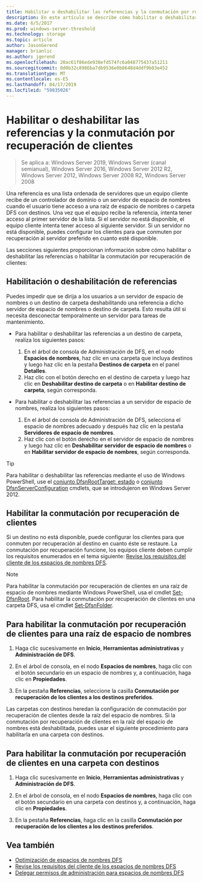 ```yaml
---
title: Habilitar o deshabilitar las referencias y la conmutación por recuperación de clientes
description: En este artículo se describe cómo habilitar o deshabilitar las referencias y la conmutación por recuperación de clientes.
ms.date: 6/5/2017
ms.prod: windows-server-threshold
ms.technology: storage
ms.topic: article
author: JasonGerend
manager: brianlic
ms.author: jgerend
ms.openlocfilehash: 20ac61f86ede938efd574fc6a048775437a51211
ms.sourcegitcommit: 0d0b32c8986ba7db9536e0b8648d4ddf9b03e452
ms.translationtype: MT
ms.contentlocale: es-ES
ms.lasthandoff: 04/17/2019
ms.locfileid: "59835026"
---
```

# <a name="enable-or-disable-referrals-and-client-failback"></a>Habilitar o deshabilitar las referencias y la conmutación por recuperación de clientes

> Se aplica a: Windows Server 2019, Windows Server (canal semianual), Windows Server 2016, Windows Server 2012 R2, Windows Server 2012, Windows Server 2008 R2, Windows Server 2008

Una referencia es una lista ordenada de servidores que un equipo cliente recibe de un controlador de dominio o un servidor de espacio de nombres cuando el usuario tiene acceso a una raíz de espacio de nombres o carpeta DFS con destinos. Una vez que el equipo recibe la referencia, intenta tener acceso al primer servidor de la lista. Si el servidor no está disponible, el equipo cliente intenta tener acceso al siguiente servidor. Si un servidor no está disponible, puedes configurar los clientes para que conmuten por recuperación al servidor preferido en cuanto esté disponible.

Las secciones siguientes proporcionan información sobre cómo habilitar o deshabilitar las referencias o habilitar la conmutación por recuperación de clientes:

## <a name="enable-or-disable-referrals"></a>Habilitación o deshabilitación de referencias

Puedes impedir que se dirija a los usuarios a un servidor de espacio de nombres o un destino de carpeta deshabilitando una referencia a dicho servidor de espacio de nombres o destino de carpeta. Esto resulta útil si necesita desconectar temporalmente un servidor para tareas de mantenimiento.

-   Para habilitar o deshabilitar las referencias a un destino de carpeta, realiza los siguientes pasos:

    1.  En el árbol de consola de Administración de DFS, en el nodo **Espacios de nombres**, haz clic en una carpeta que incluya destinos y luego haz clic en la pestaña **Destinos de carpeta** en el panel **Detalles**.
    2.  Haz clic con el botón derecho en el destino de carpeta y luego haz clic en **Deshabilitar destino de carpeta** o en **Habilitar destino de carpeta**, según corresponda.

-   Para habilitar o deshabilitar las referencias a un servidor de espacio de nombres, realiza los siguientes pasos:

    1.  En el árbol de consola de Administración de DFS, selecciona el espacio de nombres adecuado y después haz clic en la pestaña **Servidores de espacio de nombres**.
    2.  Haz clic con el botón derecho en el servidor de espacio de nombres y luego haz clic en **Deshabilitar servidor de espacio de nombres** o en **Habilitar servidor de espacio de nombres**, según corresponda.


> [!TIP]
> Para habilitar o deshabilitar las referencias mediante el uso de Windows PowerShell, use el [conjunto DfsnRootTarget: estado](https://technet.microsoft.com/library/jj884266.aspx) o [conjunto DfsnServerConfiguration](https://technet.microsoft.com/library/jj884277.aspx) cmdlets, que se introdujeron en Windows Server 2012.

## <a name="enable-client-failback"></a>Habilitar la conmutación por recuperación de clientes

Si un destino no está disponible, puede configurar los clientes para que conmuten por recuperación al destino en cuanto éste se restaure. La conmutación por recuperación funcione, los equipos cliente deben cumplir los requisitos enumerados en el tema siguiente: [Revise los requisitos del cliente de los espacios de nombres DFS](https://technet.microsoft.com/library/cc771913(v=ws.11).aspx).


> [!NOTE]
> Para habilitar la conmutación por recuperación de clientes en una raíz de espacio de nombres mediante Windows PowerShell, usa el cmdlet [Set-DfsnRoot](https://technet.microsoft.com/library/jj884281.aspx). Para habilitar la conmutación por recuperación de clientes en una carpeta DFS, usa el cmdlet [Set-DfsnFolder](https://technet.microsoft.com/library/jj884283.aspx).


## <a name="to-enable-client-failback-for-a-namespace-root"></a>Para habilitar la conmutación por recuperación de clientes para una raíz de espacio de nombres

1.  Haga clic sucesivamente en **Inicio**, **Herramientas administrativas** y **Administración de DFS**.

2.  En el árbol de consola, en el nodo **Espacios de nombres**, haga clic con el botón secundario en un espacio de nombres y, a continuación, haga clic en **Propiedades**.

3.  En la pestaña **Referencias**, seleccione la casilla **Conmutación por recuperación de los clientes a los destinos preferidos**.

Las carpetas con destinos heredan la configuración de conmutación por recuperación de clientes desde la raíz del espacio de nombres. Si la conmutación por recuperación de clientes en la raíz del espacio de nombres está deshabilitada, puedes usar el siguiente procedimiento para habilitarla en una carpeta con destinos.

## <a name="to-enable-client-failback-for-a-folder-with-targets"></a>Para habilitar la conmutación por recuperación de clientes en una carpeta con destinos

1.  Haga clic sucesivamente en **Inicio**, **Herramientas administrativas** y **Administración de DFS**.

2.  En el árbol de consola, en el nodo **Espacios de nombres**, haga clic con el botón secundario en una carpeta con destinos y, a continuación, haga clic en **Propiedades**.

3.  En la pestaña **Referencias**, haga clic en la casilla **Conmutación por recuperación de los clientes a los destinos preferidos**.

## <a name="see-also"></a>Vea también 

-   [Optimización de espacios de nombres DFS](tuning-dfs-namespaces.md)
-   [Revise los requisitos del cliente de los espacios de nombres DFS](https://technet.microsoft.com/library/cc771913(v=ws.11).aspx)
-   [Delegar permisos de administración para espacios de nombres DFS](delegate-management-permissions-for-dfs-namespaces.md)